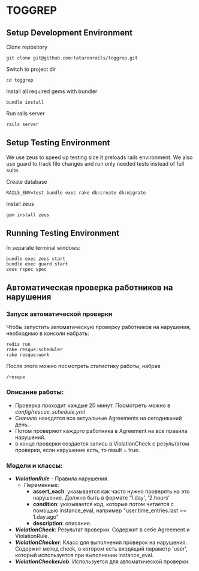 # TOGGREP

## Setup Development Environment

Clone repository

    git clone git@github.com:tataronrails/toggrep.git

Switch to project dir

    cd toggrep

Install all required gems with bundler

    bundle install

Run rails server

    rails server

## Setup Testing Environment

We use zeus to speed up testing sice it preloads rails environment.
We also use guard to track file changes and run only needed tests instead of full suite.

Create database

    RAILS_ENV=test bundle exec rake db:create db:migrate

Install zeus

    gem install zeus

## Running Testing Environment

In separate terminal windows:

    bundle exec zeus start
    bundle exec guard start
    zeus rspec spec

## Автоматическая проверка работников на нарушения

### Запуск автоматической проверки

Чтобы запустить автоматическую проверку работников на нарушения, необходимо в консоли набрать:

    redis run
    rake resque:scheduler
    rake resque:work

После этого можно посмотреть статистику работы, набрав

    /resque

### Описание работы:

* Проверка проходит каждые 20 минут. Посмотреть можно в _config/rescue_schedule.yml_
* Сначало находятся все актуальные Agreements на сегодняшний день.
* Потом проверяют каждого работника в Agreement на все правила нарушений.
* в конце проверки создается запись в ViolationCheck с результатом проверки, если нарушение есть, то result = true.

### Модели и классы:

- ***ViolationRule*** - Правила нарушения.
    * Переменные:
        - **assert_each**: указывается как часто нужно проверять на это нарушение. Должно быть в формате '1.day', '2.hours'
        - **condition**: указывается код, которые потом читается с помощью instance_eval, например "user.time_entries.last >= 1.day.ago"
        - **description**: описание.
- ***ViolationCheck***: Результат проверки. Содержит в себе Agreement и ViolationRule.
- ***ViolationChecker***: Класс для выполнения проверок на нарушения. Содержит метод check, в котором есть входящий параметр 'user',
который используется при выполнении instance_eval.
- ***ViolationCheckerJob***: Используется для автоматической проверки.
